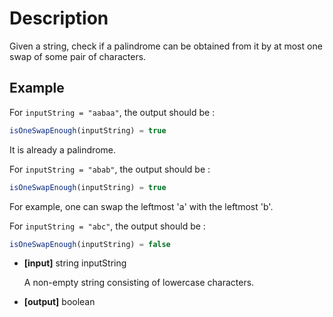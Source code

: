 # Description

Given a string, check if a palindrome can be obtained from it by at most one swap of some pair of characters.

## Example

For `inputString = "aabaa"`, the output should be :

```javascript
isOneSwapEnough(inputString) = true
```

It is already a palindrome.

For `inputString = "abab"`, the output should be :

```javascript
isOneSwapEnough(inputString) = true
```

For example, one can swap the leftmost 'a' with the leftmost 'b'.

For `inputString = "abc"`, the output should be :

```javascript
isOneSwapEnough(inputString) = false
```

- **[input]** string inputString

  A non-empty string consisting of lowercase characters.

- **[output]** boolean
